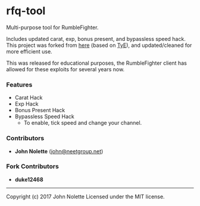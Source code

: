 # rfq-tool
Multi-purpose tool for RumbleFighter.

Includes updated carat, exp, bonus present, and bypassless speed hack.
This project was forked from [here](https://github.com/duke12468/Carat-Hack) (based on [TyE](https://github.com/neetjn/tye-trainer)), and updated/cleaned for more efficient use.

This was released for educational purposes, the RumbleFighter client has allowed for these exploits for several years now.

### Features
- Carat Hack
- Exp Hack
- Bonus Present Hack
- Bypassless Speed Hack
  - To enable, tick speed and change your channel.

### Contributors

* **John Nolette** (john@neetgroup.net)

### Fork Contributors

* **duke12468**

---
Copyright (c) 2017 John Nolette Licensed under the MIT license.
